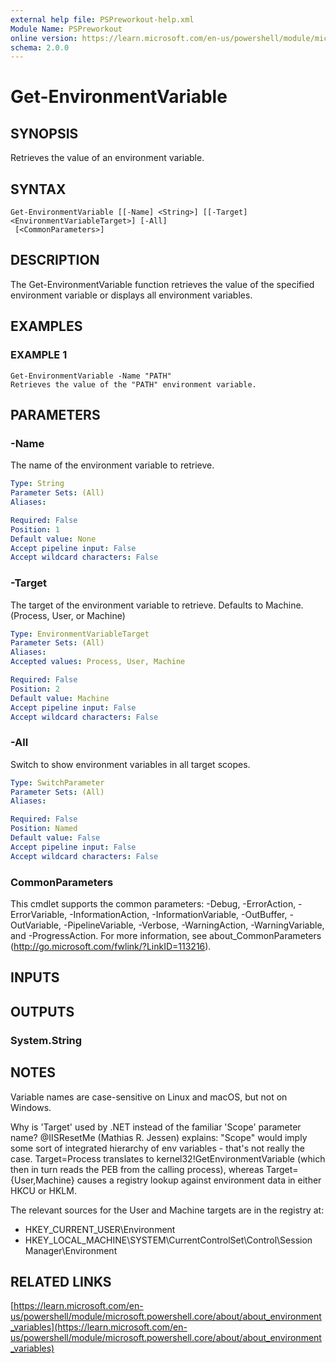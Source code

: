 ```yaml
---
external help file: PSPreworkout-help.xml
Module Name: PSPreworkout
online version: https://learn.microsoft.com/en-us/powershell/module/microsoft.powershell.core/about/about_environment_variables
schema: 2.0.0
---
```


# Get-EnvironmentVariable

## SYNOPSIS
Retrieves the value of an environment variable.

## SYNTAX

```
Get-EnvironmentVariable [[-Name] <String>] [[-Target] <EnvironmentVariableTarget>] [-All]
 [<CommonParameters>]
```

## DESCRIPTION
The Get-EnvironmentVariable function retrieves the value of the specified environment variable
or displays all environment variables.

## EXAMPLES

### EXAMPLE 1
```
Get-EnvironmentVariable -Name "PATH"
Retrieves the value of the "PATH" environment variable.
```

## PARAMETERS

### -Name
The name of the environment variable to retrieve.

```yaml
Type: String
Parameter Sets: (All)
Aliases:

Required: False
Position: 1
Default value: None
Accept pipeline input: False
Accept wildcard characters: False
```

### -Target
The target of the environment variable to retrieve.
Defaults to Machine.
(Process, User, or Machine)

```yaml
Type: EnvironmentVariableTarget
Parameter Sets: (All)
Aliases:
Accepted values: Process, User, Machine

Required: False
Position: 2
Default value: Machine
Accept pipeline input: False
Accept wildcard characters: False
```

### -All
Switch to show environment variables in all target scopes.

```yaml
Type: SwitchParameter
Parameter Sets: (All)
Aliases:

Required: False
Position: Named
Default value: False
Accept pipeline input: False
Accept wildcard characters: False
```

### CommonParameters
This cmdlet supports the common parameters: -Debug, -ErrorAction, -ErrorVariable, -InformationAction, -InformationVariable, -OutBuffer, -OutVariable, -PipelineVariable, -Verbose, -WarningAction, -WarningVariable, and -ProgressAction. 
For more information, see about_CommonParameters (http://go.microsoft.com/fwlink/?LinkID=113216).

## INPUTS

## OUTPUTS

### System.String
## NOTES
Variable names are case-sensitive on Linux and macOS, but not on Windows.

Why is 'Target' used by .NET instead of the familiar 'Scope' parameter name?
@IISResetMe (Mathias R.
Jessen) explains:
"Scope" would imply some sort of integrated hierarchy of env variables - that's not really the case.
Target=Process translates to kernel32!GetEnvironmentVariable (which then in turn reads the PEB from
the calling process), whereas Target={User,Machine} causes a registry lookup against environment
data in either HKCU or HKLM.

The relevant sources for the User and Machine targets are in the registry at:
- HKEY_CURRENT_USER\Environment
- HKEY_LOCAL_MACHINE\SYSTEM\CurrentControlSet\Control\Session Manager\Environment

## RELATED LINKS

[https://learn.microsoft.com/en-us/powershell/module/microsoft.powershell.core/about/about_environment_variables](https://learn.microsoft.com/en-us/powershell/module/microsoft.powershell.core/about/about_environment_variables)
